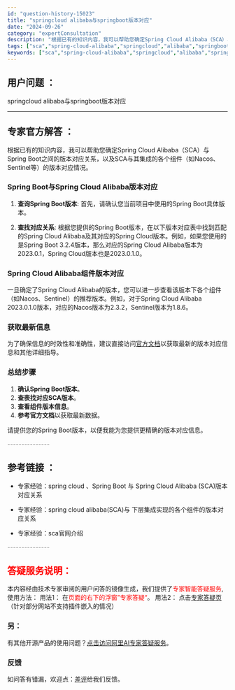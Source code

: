 ```yaml
---
id: "question-history-15023"
title: "springcloud alibaba与springboot版本对应"
date: "2024-09-26"
category: "expertConsultation"
description: "根据已有的知识内容，我可以帮助您确定Spring Cloud Alibaba（SCA）与Spring Boot之间的版本对应关系，以及SCA与其集成的各个组件（如Nacos、Sentinel等）的版本对应情况。### Spring Boot与Spring Cloud Alibaba版本对应1. **"
tags: ["sca","spring-cloud-alibaba","springcloud","alibaba","springboot","版本","对应"]
keywords: ["sca","spring-cloud-alibaba","springcloud","alibaba","springboot","版本","对应"]
---
```


## 用户问题 ： 
 springcloud alibaba与springboot版本对应  

---------------
## 专家官方解答 ：

根据已有的知识内容，我可以帮助您确定Spring Cloud Alibaba（SCA）与Spring Boot之间的版本对应关系，以及SCA与其集成的各个组件（如Nacos、Sentinel等）的版本对应情况。

### Spring Boot与Spring Cloud Alibaba版本对应

1. **查询Spring Boot版本**: 首先，请确认您当前项目中使用的Spring Boot具体版本。
   
2. **查找对应关系**: 根据您提供的Spring Boot版本，在以下版本对应表中找到匹配的Spring Cloud Alibaba及其对应的Spring Cloud版本。例如，如果您使用的是Spring Boot 3.2.4版本，那么对应的Spring Cloud Alibaba版本为2023.0.1，Spring Cloud版本也是2023.0.1.0。

### Spring Cloud Alibaba组件版本对应

一旦确定了Spring Cloud Alibaba的版本，您可以进一步查看该版本下各个组件（如Nacos、Sentinel）的推荐版本。例如，对于Spring Cloud Alibaba 2023.0.1.0版本，对应的Nacos版本为2.3.2，Sentinel版本为1.8.6。

### 获取最新信息

为了确保信息的时效性和准确性，建议直接访问[官方文档](https://sca.aliyun.com/docs/2023/overview/version-explain/)以获取最新的版本对应信息和其他详细指导。

### 总结步骤

1. **确认Spring Boot版本**。
2. **查表找对应SCA版本**。
3. **查看组件版本信息**。
4. **参考官方文档**以获取最新数据。

请提供您的Spring Boot版本，以便我能为您提供更精确的版本对应信息。


<font color="#949494">---------------</font> 


## 参考链接 ：

* 专家经验：spring cloud 、Spring Boot 与 Spring Cloud Alibaba (SCA)版本对应关系 
 
 * 专家经验：spring cloud alibaba(SCA)与 下层集成实现的各个组件的版本对应关系 
 
 * 专家经验：sca官网介绍 


 <font color="#949494">---------------</font> 
 


## <font color="#FF0000">答疑服务说明：</font> 

本内容经由技术专家审阅的用户问答的镜像生成，我们提供了<font color="#FF0000">专家智能答疑服务</font>,使用方法：
用法1： 在<font color="#FF0000">页面的右下的浮窗”专家答疑“</font>。
用法2： 点击[专家答疑页](https://answer.opensource.alibaba.com/docs/intro)（针对部分网站不支持插件嵌入的情况）
### 另：


有其他开源产品的使用问题？[点击访问阿里AI专家答疑服务](https://answer.opensource.alibaba.com/docs/intro)。
### 反馈
如问答有错漏，欢迎点：[差评](https://ai.nacos.io/user/feedbackByEnhancerGradePOJOID?enhancerGradePOJOId=15092)给我们反馈。
